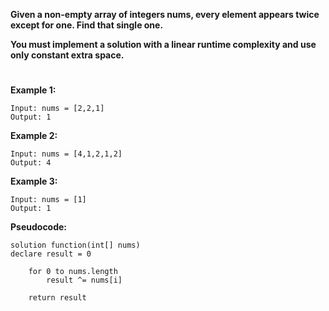 **Given a non-empty array of integers nums, every element appears twice except for one. Find that single one.**

**You must implement a solution with a linear runtime complexity and use only constant extra space.**

#

**Example 1:**

    Input: nums = [2,2,1]
    Output: 1

**Example 2:**

    Input: nums = [4,1,2,1,2]
    Output: 4

**Example 3:**

    Input: nums = [1]
    Output: 1

**Pseudocode:**

```
solution function(int[] nums)
declare result = 0

    for 0 to nums.length
        result ^= nums[i]

    return result
```
